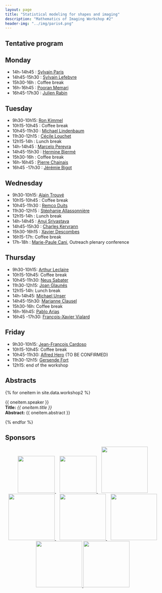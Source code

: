 ```yaml
---
layout: page
title: "Statistical modeling for shapes and imaging"
description: "Mathematics of Imaging Workshop #2"
header-img: "../img/paris4.png"
---
```


Tentative program
-------------

Monday 
-------------

- 14h-14h45 : [Sylvain Paris](https://people.csail.mit.edu/sparis/)
- 14h45-15h30 : [Sylvain Lefebvre](http://www.antexel.com/sylefeb/research/)
- 15h30-16h : Coffee break 
- 16h-16h45 : [Pooran Memari](http://www.lix.polytechnique.fr/~memari/)
- 16h45-17h30 : [Julien Rabin](https://sites.google.com/site/rabinjulien/)


Tuesday 
-------------
- 9h30-10h15: [Ron Kimmel](http://www.cs.technion.ac.il/~ron/) 
- 10h15-10h45 : Coffee break 
- 10h45-11h30 : [Michael Lindenbaum](http://www.cs.technion.ac.il/~mic/)
- 11h30-12h15 : [Cécile Louchet](http://www.univ-orleans.fr/mapmo/membres/louchet/)
- 12h15-14h : Lunch break
- 14h-14h45 : [Marcelo Pereyra](http://www.macs.hw.ac.uk/~mp71/) 
- 14h45-15h30 : [Hermine Biermé](http://www-math.sp2mi.univ-poitiers.fr/%7Ehbierme/)
- 15h30-16h : Coffee break 
- 16h-16h45 : [Pierre Chainais](http://pierrechainais.ec-lille.fr)
- 16h45 -17h30 : [Jérémie Bigot](https://sites.google.com/site/webpagejbigot/)

Wednesday 
-------------
- 9h30-10h15: [Alain Trouvé](http://atrouve.perso.math.cnrs.fr)
- 10h15-10h45 : Coffee break 
- 10h45-11h30 : [Remco Duits](http://bmia.bmt.tue.nl/people/RDuits/)
- 11h30-12h15 : [Stéphanie Allassonnière](https://sites.google.com/site/stephanieallassonniere/)
- 12h15-14h : Lunch break
- 14h-14h45 : [Anuj Srivastava](https://ani.stat.fsu.edu/~anuj/)
- 14h45-15h30 : [Charles Kervrann](http://www.irisa.fr/vista/Equipe/People/Charles.Kervrann.english.html)
- 15h30-16h15 : [Xavier Descombes](https://www-sop.inria.fr/members/Xavier.Descombes/)
- 16h15-17h: Coffee break 
- 17h-18h : [Marie-Paule Cani](https://www.lix.polytechnique.fr/stream/members/marie-paule-cani/), Outreach plenary conference 

Thursday 
--------------
- 9h30-10h15: [Arthur Leclaire](https://www.math.u-bordeaux.fr/~aleclaire/)
- 10h15-10h45: Coffee break 
- 10h45-11h30: [Neus Sabater](https://www.technicolor.com/neus-sabater)
- 11h30-12h15: [Joan Glaunés](http://www.mi.parisdescartes.fr/~glaunes/)
- 12h15-14h: Lunch break
- 14h-14h45: [Michael Unser](http://bigwww.epfl.ch/unser/)
- 14h45-15h30: [Marianne Clausel](https://sites.google.com/site/marianneclausel/)
- 15h30-16h: Coffee break 
- 16h-16h45: [Pablo Arias](http://gpi.upf.edu/profile/211)
- 16h45 -17h30: [François-Xavier Vialard](https://www.ceremade.dauphine.fr/%7Evialard/)

Friday 
--------------
- 9h30-10h15: [Jean-Francois Cardoso]()
- 10h15-10h45: Coffee break 
- 10h45-11h30: [Alfred Hero](https://hero.engin.umich.edu) (TO BE CONFIRMED)
- 11h30-12h15: [Gersende Fort](https://www.math.univ-toulouse.fr/~gfort/)
- 12h15: end of the workshop


Abstracts
--------

{% for oneitem in site.data.workshop2 %}
<p>
  {{ oneitem.speaker }}<br/>
  <b>Title:</b> <i>{{ oneitem.title }}</i><br/>
  <b>Abstract:</b> {{ oneitem.abstract }}
</p>
{% endfor %}



Sponsors
-----

<p align="center">

<a href="http://www.ihp.fr">
<img width="120" src="../../img/logo-ihp.jpg"/>
</a>&nbsp;&nbsp;

<a href="http://www.cnrs.fr/">
<img width="120" src="../../img/logo-cnrs.png"/>
</a>&nbsp;&nbsp;

<a href="http://www.u-psud.fr/fr/index.html">
<img width="150" src="../../img/logo-paris-sud.png"/>
</a>

<br/>

<a href="https://www.sciencesmaths-paris.fr/">
<img width="150" src="../../img/logo-fsmp.png"/>
</a>&nbsp;&nbsp;

<a href="http://www.upmc.fr/">
<img width="150" src="../../img/logo-upmc.png"/>
</a>&nbsp;&nbsp;

<a href="https://www.cimpa.info/">
<img width="150" src="../../img/logo-cimpa.png"/>
</a>

<br/>

<a href="http://gdr-mia.math.cnrs.fr/">
<img width="150" src="../../img/logo-mia.png"/>
</a>

<a href="http://www.gpeyre.com/noria/">
<img width="150" src="../../img/logo-erc.jpg"/>
</a>


</p>
